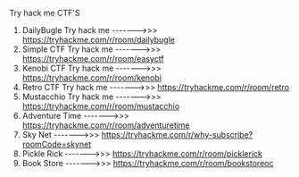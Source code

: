 Try hack me CTF'S 
1) DailyBugle Try hack me  ------->>>   https://tryhackme.com/r/room/dailybugle
2) Simple CTF Try hack me  ------->>>   https://tryhackme.com/r/room/easyctf
3) Kenobi CTF Try hack me  ------->>>   https://tryhackme.com/r/room/kenobi
4) Retro  CTF Try hack me  ------->>>   https://tryhackme.com/r/room/retro
5) Mustacchio Try hack me  ------->>>   https://tryhackme.com/r/room/mustacchio
6) Adventure Time          ------->>>   https://tryhackme.com/r/room/adventuretime
7) Sky Net                 ------->>>   https://tryhackme.com/r/why-subscribe?roomCode=skynet
8) Pickle Rick             ------->>>   https://tryhackme.com/r/room/picklerick
9) Book Store              ------->>>   https://tryhackme.com/r/room/bookstoreoc
